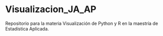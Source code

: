 # Visualizacion_JA_AP
Repositorio para la materia Visualización de Python y R en la maestría de Estadística Aplicada.
